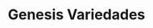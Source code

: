 ---
title: "Genesis Variedades"
url: /siguatepeque/genesis-variedades/
shop: tienda de variedades
---